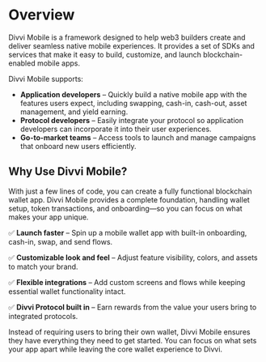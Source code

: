 # Overview

Divvi Mobile is a framework designed to help web3 builders create and deliver seamless native mobile experiences. It provides a set of SDKs and services that make it easy to build, customize, and launch blockchain-enabled mobile apps.

Divvi Mobile supports:

- **Application developers** – Quickly build a native mobile app with the features users expect, including swapping, cash-in, cash-out, asset management, and yield earning.
- **Protocol developers** – Easily integrate your protocol so application developers can incorporate it into their user experiences.
- **Go-to-market teams** – Access tools to launch and manage campaigns that onboard new users efficiently.

## Why Use Divvi Mobile?

With just a few lines of code, you can create a fully functional blockchain wallet app. Divvi Mobile provides a complete foundation, handling wallet setup, token transactions, and onboarding—so you can focus on what makes your app unique.

✅ **Launch faster** – Spin up a mobile wallet app with built-in onboarding, cash-in, swap, and send flows.

✅ **Customizable look and feel** – Adjust feature visibility, colors, and assets to match your brand.

✅ **Flexible integrations** – Add custom screens and flows while keeping essential wallet functionality intact.

✅ **Divvi Protocol built in** – Earn rewards from the value your users bring to integrated protocols.

Instead of requiring users to bring their own wallet, Divvi Mobile ensures they have everything they need to get started. You can focus on what sets your app apart while leaving the core wallet experience to Divvi.
